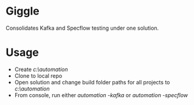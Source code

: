 # Giggle

Consolidates Kafka and Specflow testing under one solution.

# Usage

- Create <i>c:\automation</i>
- Clone to local repo
- Open solution and change build folder paths for all projects to <i>c:\automation</i>
- From console, run either <i>automation -kafka</i> or <i>automation -specflow</i>
